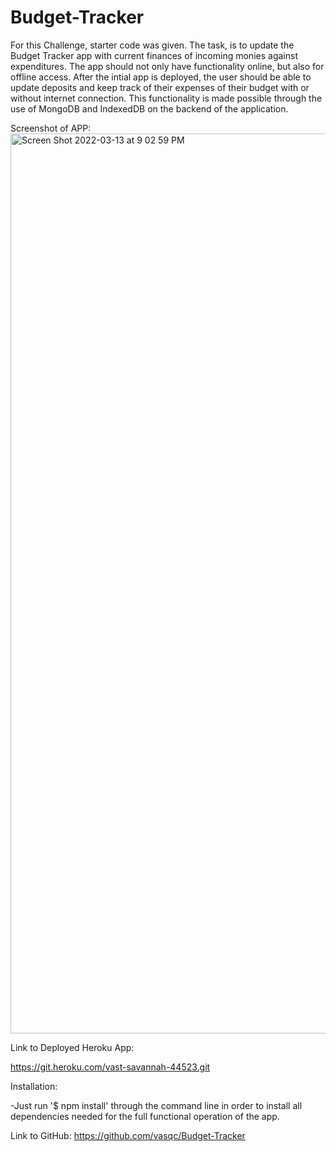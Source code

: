 # Budget-Tracker

For this Challenge, starter code was given. The task, is to update the Budget Tracker app with current finances of incoming monies against expenditures. The app should not only have functionality online, but also for offline access. After the intial app is deployed, the user should be able to update deposits and keep track of their expenses of their budget with or without internet connection.  This functionality is made possible through the use of MongoDB and IndexedDB on the backend of the application.

Screenshot of APP:
<img width="1440" alt="Screen Shot 2022-03-13 at 9 02 59 PM" src="https://user-images.githubusercontent.com/90007988/158088598-e16ea4e8-f03b-44bb-afdb-c9aaead1ac31.png">




Link to Deployed Heroku App:

https://git.heroku.com/vast-savannah-44523.git

Installation:

-Just run '$ npm install' through the command line in order to install all dependencies needed for the full functional operation of the app.

Link to GitHub: https://github.com/vasqc/Budget-Tracker
